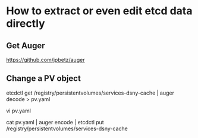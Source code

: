 # How to extract or even edit etcd data directly

## Get Auger
https://github.com/jpbetz/auger

## Change a PV object
etcdctl get /registry/persistentvolumes/services-dsny-cache  | auger decode > pv.yaml

vi pv.yaml

cat pv.yaml | auger encode | etcdctl put /registry/persistentvolumes/services-dsny-cache
